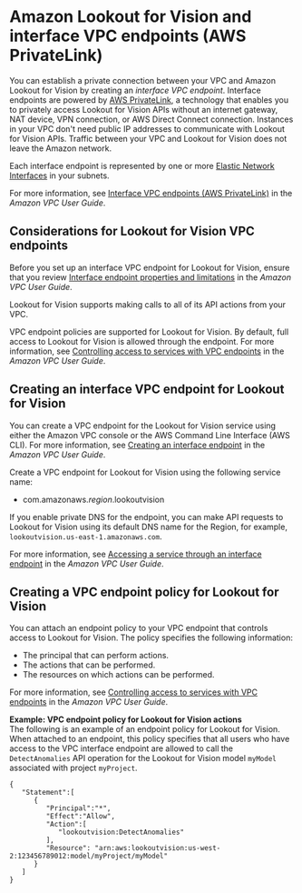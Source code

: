 # Amazon Lookout for Vision and interface VPC endpoints \(AWS PrivateLink\)<a name="vpc-interface-endpoints"></a>

You can establish a private connection between your VPC and Amazon Lookout for Vision by creating an *interface VPC endpoint*\. Interface endpoints are powered by [AWS PrivateLink](http://aws.amazon.com/privatelink), a technology that enables you to privately access Lookout for Vision APIs without an internet gateway, NAT device, VPN connection, or AWS Direct Connect connection\. Instances in your VPC don't need public IP addresses to communicate with Lookout for Vision APIs\. Traffic between your VPC and Lookout for Vision does not leave the Amazon network\. 

Each interface endpoint is represented by one or more [Elastic Network Interfaces](https://docs.aws.amazon.com/AWSEC2/latest/UserGuide/using-eni.html) in your subnets\. 

For more information, see [Interface VPC endpoints \(AWS PrivateLink\)](https://docs.aws.amazon.com/vpc/latest/userguide/vpce-interface.html) in the *Amazon VPC User Guide*\. 

## Considerations for Lookout for Vision VPC endpoints<a name="vpc-endpoint-considerations"></a>

Before you set up an interface VPC endpoint for Lookout for Vision, ensure that you review [Interface endpoint properties and limitations](https://docs.aws.amazon.com/vpc/latest/userguide/vpce-interface.html#vpce-interface-limitations) in the *Amazon VPC User Guide*\. 

Lookout for Vision supports making calls to all of its API actions from your VPC\. 

VPC endpoint policies are supported for Lookout for Vision\. By default, full access to Lookout for Vision is allowed through the endpoint\. For more information, see [Controlling access to services with VPC endpoints](https://docs.aws.amazon.com/vpc/latest/userguide/vpc-endpoints-access.html) in the *Amazon VPC User Guide*\.

## Creating an interface VPC endpoint for Lookout for Vision<a name="vpc-endpoint-create"></a>

You can create a VPC endpoint for the Lookout for Vision service using either the Amazon VPC console or the AWS Command Line Interface \(AWS CLI\)\. For more information, see [Creating an interface endpoint](https://docs.aws.amazon.com/vpc/latest/userguide/vpce-interface.html#create-interface-endpoint) in the *Amazon VPC User Guide*\.

Create a VPC endpoint for Lookout for Vision using the following service name: 
+ com\.amazonaws\.*region*\.lookoutvision 

If you enable private DNS for the endpoint, you can make API requests to Lookout for Vision using its default DNS name for the Region, for example, `lookoutvision.us-east-1.amazonaws.com`\. 

For more information, see [Accessing a service through an interface endpoint](https://docs.aws.amazon.com/vpc/latest/userguide/vpce-interface.html#access-service-though-endpoint) in the *Amazon VPC User Guide*\.

## Creating a VPC endpoint policy for Lookout for Vision<a name="vpc-endpoint-policy"></a>

You can attach an endpoint policy to your VPC endpoint that controls access to Lookout for Vision\. The policy specifies the following information:
+ The principal that can perform actions\.
+ The actions that can be performed\.
+ The resources on which actions can be performed\.

For more information, see [Controlling access to services with VPC endpoints](https://docs.aws.amazon.com/vpc/latest/userguide/vpc-endpoints-access.html) in the *Amazon VPC User Guide*\. 

**Example: VPC endpoint policy for Lookout for Vision actions**  
The following is an example of an endpoint policy for Lookout for Vision\. When attached to an endpoint, this policy specifies that all users who have access to the VPC interface endpoint are allowed to call the `DetectAnomalies` API operation for the Lookout for Vision model `myModel` associated with project `myProject`\.

```
{
   "Statement":[
      {
         "Principal":"*",
         "Effect":"Allow",
         "Action":[
            "lookoutvision:DetectAnomalies"
         ],
         "Resource": "arn:aws:lookoutvision:us-west-2:123456789012:model/myProject/myModel"
      }
   ]
}
```
